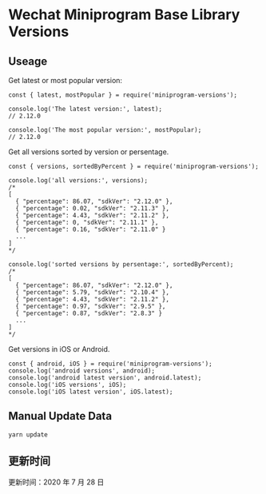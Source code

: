 
# Wechat Miniprogram Base Library Versions

## Useage

Get latest or most popular version:

```;
const { latest, mostPopular } = require('miniprogram-versions');

console.log('The latest version:', latest);
// 2.12.0

console.log('The most popular version:', mostPopular);
// 2.12.0

```

Get all versions sorted by version or persentage.

```
const { versions, sortedByPercent } = require('miniprogram-versions');

console.log('all versions:', versions);
/*
[
  { "percentage": 86.07, "sdkVer": "2.12.0" },
  { "percentage": 0.02, "sdkVer": "2.11.3" },
  { "percentage": 4.43, "sdkVer": "2.11.2" },
  { "percentage": 0, "sdkVer": "2.11.1" },
  { "percentage": 0.16, "sdkVer": "2.11.0" }
  ...
]
*/

console.log('sorted versions by persentage:', sortedByPercent);
/*
[
  { "percentage": 86.07, "sdkVer": "2.12.0" },
  { "percentage": 5.79, "sdkVer": "2.10.4" },
  { "percentage": 4.43, "sdkVer": "2.11.2" },
  { "percentage": 0.97, "sdkVer": "2.9.5" },
  { "percentage": 0.87, "sdkVer": "2.8.3" }
  ...
]
*/
```

Get versions in iOS or Android.

```
const { android, iOS } = require('miniprogram-versions');
console.log('android versions', android);
console.log('android latest version', android.latest);
console.log('iOS versions', iOS);
console.log('iOS latest version', iOS.latest);
```

## Manual Update Data

```
yarn update
```

## 更新时间

更新时间：2020 年 7 月 28 日
